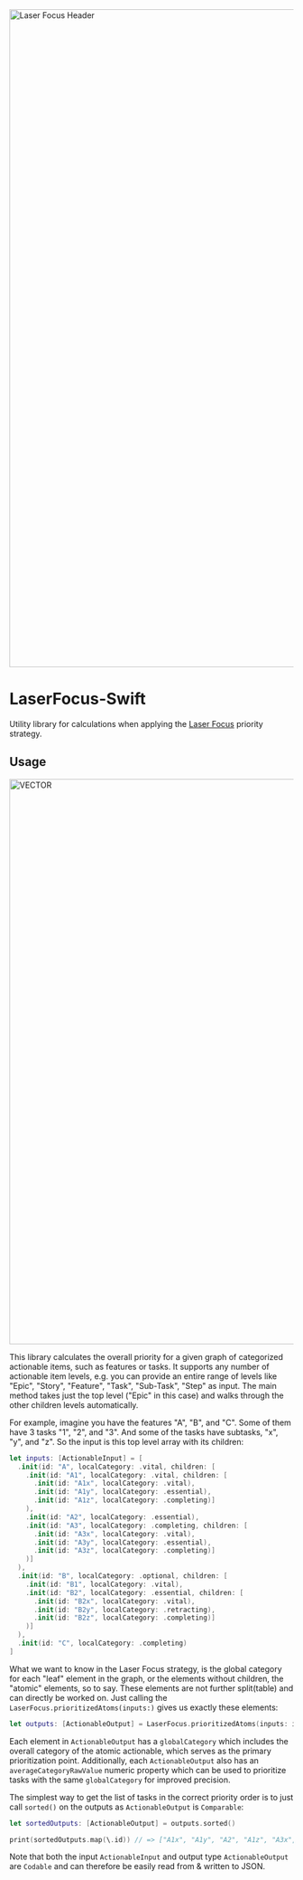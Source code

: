 <img width="1164" alt="Laser Focus Header" src="https://user-images.githubusercontent.com/6942160/135471993-bc65430a-dd45-4810-9139-f59cdab56c4b.png">

# LaserFocus-Swift
Utility library for calculations when applying the [Laser Focus](https://dev.to/jeehut/laser-focus-priority-strategy-31ok) priority strategy.

## Usage

<img width="1000" alt="VECTOR" src="https://user-images.githubusercontent.com/6942160/135472228-a5a98734-6e17-4e2d-bb09-43414d76c5ee.png">

This library calculates the overall priority for a given graph of categorized actionable items, such as features or tasks. It supports any number of actionable item levels, e.g. you can provide an entire range of levels like "Epic", "Story", "Feature", "Task", "Sub-Task", "Step" as input. The main method takes just the top level ("Epic" in this case) and walks through the other children levels automatically.

For example, imagine you have the features "A", "B", and "C". Some of them have 3 tasks "1", "2", and "3". And some of the tasks have subtasks, "x", "y", and "z". So the input is this top level array with its children:

```swift
let inputs: [ActionableInput] = [
  .init(id: "A", localCategory: .vital, children: [
    .init(id: "A1", localCategory: .vital, children: [
      .init(id: "A1x", localCategory: .vital),
      .init(id: "A1y", localCategory: .essential),
      .init(id: "A1z", localCategory: .completing)]
    ),
    .init(id: "A2", localCategory: .essential),
    .init(id: "A3", localCategory: .completing, children: [
      .init(id: "A3x", localCategory: .vital),
      .init(id: "A3y", localCategory: .essential),
      .init(id: "A3z", localCategory: .completing)]
    )]
  ),
  .init(id: "B", localCategory: .optional, children: [
    .init(id: "B1", localCategory: .vital),
    .init(id: "B2", localCategory: .essential, children: [
      .init(id: "B2x", localCategory: .vital),
      .init(id: "B2y", localCategory: .retracting),
      .init(id: "B2z", localCategory: .completing)]
    )]
  ),
  .init(id: "C", localCategory: .completing)
]
```

What we want to know in the Laser Focus strategy, is the global category for each "leaf" element in the graph, or the elements without children, the "atomic" elements, so to say. These elements are not further split(table) and can directly be worked on. Just calling the `LaserFocus.prioritizedAtoms(inputs:)` gives us exactly these elements:

```swift
let outputs: [ActionableOutput] = LaserFocus.prioritizedAtoms(inputs: inputs)

```

Each element in `ActionableOutput` has a `globalCategory` which includes the overall category of the atomic actionable, which serves as the primary prioritization point. Additionally, each `ActionableOutput` also has an `averageCategoryRawValue` numeric property which can be used to prioritize tasks with the same `globalCategory` for improved precision.

The simplest way to get the list of tasks in the correct priority order is to just call `sorted()` on the outputs as `ActionableOutput` is `Comparable`:

```swift
let sortedOutputs: [ActionableOutput] = outputs.sorted()

print(sortedOutputs.map(\.id)) // => ["A1x", "A1y", "A2", "A1z", "A3x", "A3y", "A3z", "C", "B2x", "B1", "B2z", "B2y"]
```

Note that both the input `ActionableInput` and output type `ActionableOutput` are `Codable` and can therefore be easily read from & written to JSON.
